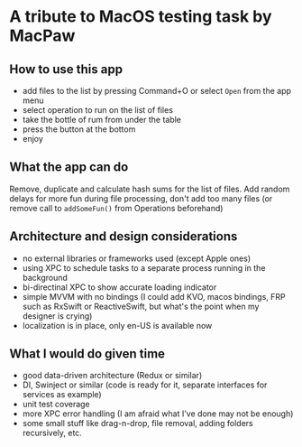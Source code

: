 #  A tribute to MacOS testing task by MacPaw

## How to use this app

* add files to the list by pressing Command+O or select `Open` from the app menu
* select operation to run on the list of files
* take the bottle of rum from under the table
* press the button at the bottom
* enjoy

## What the app can do

Remove, duplicate and calculate hash sums for the list of files.
Add random delays for more fun during file processing, don't add too many files (or remove call to `addSomeFun()` from Operations beforehand)

## Architecture and design considerations

* no external libraries or frameworks used (except Apple ones)
* using XPC to schedule tasks to a separate process running in the background
* bi-directinal XPC to show accurate loading indicator
* simple MVVM with no bindings (I could add KVO, macos bindings, FRP such as RxSwift or ReactiveSwift, but what's the point when my designer is crying)
* localization is in place, only en-US is available now

## What I would do given time

* good data-driven architecture (Redux or similar)
* DI, Swinject or similar (code is ready for it, separate interfaces for services as example)
* unit test coverage
* more XPC error handling (I am afraid what I've done may not be enough)
* some small stuff like drag-n-drop, file removal, adding folders recursively, etc. 
